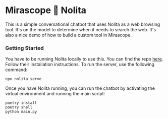 # Mirascope 🤝 Nolita

This is a simple conversational chatbot that uses Nolita as a web browsing tool. It's on the model to determine when it needs to search the web. It's also a nice demo of how to build a custom tool in Mirascope.

### Getting Started

You have to be running Nolita locally to use this. You can find the repo [here](https://github.com/nolita-ai/nolita). Follow their installation instructions. To run the server, use the following command:

```
npx nolita serve
```

Once you have Nolita running, you can run the chatbot by activating the virtual environment and running the main script:

```
poetry install
poetry shell
python main.py
```